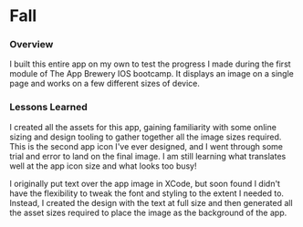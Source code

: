 # Fall

### Overview
I built this entire app on my own to test the progress I made during the first module of The App Brewery IOS bootcamp. It displays an image on a single page and works on a few different sizes of device.

### Lessons Learned
I created all the assets for this app, gaining familiarity with some online sizing and design tooling to gather together all the image sizes required. This is the second app icon I've ever designed, and I went through some trial and error to land on the final image. I am still learning what translates well at the app icon size and what looks too busy!

I originally put text over the app image in XCode, but soon found I didn't have the flexibility to tweak the font and styling to the extent I needed to. Instead, I created the design with the text at full size and then generated all the asset sizes required to place the image as the background of the app.
